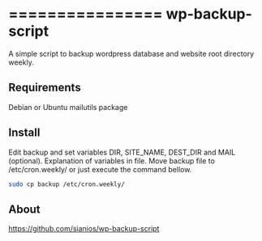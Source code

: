 ================
wp-backup-script
================

A simple script to backup wordpress database and website root directory weekly.

Requirements
------------
Debian or Ubuntu
mailutils package

Install
-------
Edit backup and set variables DIR, SITE_NAME, DEST_DIR and MAIL (optional). Explanation of
variables in file.
Move backup file to /etc/cron.weekly/ or just execute the command bellow.
```bash
sudo cp backup /etc/cron.weekly/
```

About
-----
https://github.com/sianios/wp-backup-script
